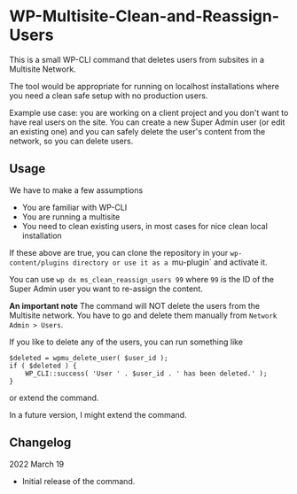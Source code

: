 # WP-Multisite-Clean-and-Reassign-Users
This is a small WP-CLI command that deletes users from subsites in a Multisite Network.

The tool would be appropriate for running on localhost installations where you need a clean safe setup with no production users.

Example use case: you are working on a client project and you don't want to have real users on the site. You can create a new Super Admin user (or edit an existing one) and you can safely delete the user's content from the network, so you can delete users.

## Usage
We have to make a few assumptions
* You are familiar with WP-CLI
* You are running a multisite
* You need to clean existing users, in most cases for nice clean local installation

If these above are true, you can clone the repository in your `wp-content/plugins directory or use it as a `mu-plugin` and activate it.

You can use `wp dx ms_clean_reassign_users 99` where `99` is the ID of the Super Admin user you want to re-assign the content.

**An important note**
The command will NOT delete the users from the Multisite network. You have to go and delete them manually from `Network Admin > Users`.

If you like to delete any of the users, you can run something like
```
$deleted = wpmu_delete_user( $user_id );
if ( $deleted ) {
    WP_CLI::success( 'User ' . $user_id . ' has been deleted.' );
}
```
or extend the command.

In a future version, I might extend the command.

## Changelog
2022 March 19
* Initial release of the command.